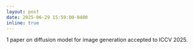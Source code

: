 ```yaml
---
layout: post
date: 2025-06-29 15:59:00-0400
inline: true
---
```


1 paper on diffusion model for image generation accepted to ICCV 2025.